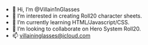 - 👋 Hi, I’m @Villain1nGlasses
- 👀 I’m interested in creating Roll20 character sheets.
- 🌱 I’m currently learning HTML/Javascript/CSS.
- 💞️ I’m looking to collaborate on Hero System Roll20.
- 📫 villaininglasses@icloud.com

<!---
Villain1nGlasses/Villain1nGlasses is a ✨ special ✨ repository because its `README.md` (this file) appears on your GitHub profile.
You can click the Preview link to take a look at your changes.
--->
